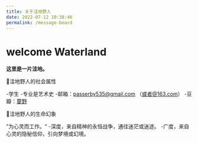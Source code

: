 ```yaml
---
title: 关于洼地野人
date: 2022-07-12 10:38:46
permalink: /message-board
---
```

# welcome Waterland 
**这里是一片洼地。**

📖洼地野人的社会属性

-学生
-专业是艺术史
-邮箱：passerby535@gmail.com （或者@163.com）
-豆瓣：[蔓野](https://www.douban.com/people/passerby535/?_i=0516779uNcTtu4 "这条赛博路径通向洼地野人的豆瓣主页")

🔮洼地野人的生命幻象

”为心灵而工作。“
-深度，来自精神的永恒战争，通往迷茫或迷途。
-广度，来自心灵的隐秘信仰，引向梦境或幻境。



